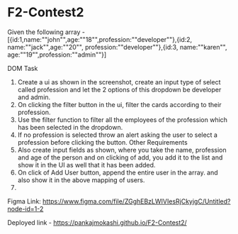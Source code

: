 # F2-Contest2

Given the following array -
[{id:1,name:""john"",age:""18"",profession:""developer""},{id:2, name:""jack"",age:""20"", profession:""developer""},{id:3, name:""karen"", age:""19"",profession:""admin""}]

DOM Task
1.  Create a ui as shown in the screenshot, create an input type of select called profession and let the 2 options of this dropdown be developer and admin.
2.  On clicking the filter button in the ui, filter the cards according to their profession.
3.  Use the filter function to filter all the employees of the profession which has been selected in the dropdown.
4.  If no profession is selected throw an alert asking the user to select a profession before clicking the button.
Other Requirements
5.  Also create input fields as shown, where you take the name, profession and age of the person and on clicking of add, you add it to the list and show it in the UI as well that it has been added.
6.  On click of Add User button, append the entire user in the array. and also show it in the above mapping of users.
7.  
Figma Link: https://www.figma.com/file/ZGghEBzLWIVIesRjCkyjgC/Untitled?node-id=1-2

Deployed link - https://pankajmokashi.github.io/F2-Contest2/
